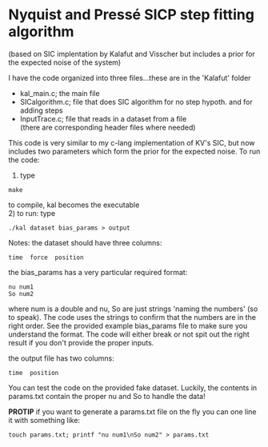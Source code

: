 # Nyquist and Pressé SICP step fitting algorithm
(based on SIC implentation by Kalafut and Visscher but includes a prior for the expected noise of the system)

I have the code organized into three files...these are in the 'Kalafut' folder  
*   kal_main.c;       the main file   
*   SICalgorithm.c;   file that does SIC algorithm for no step hypoth. and for adding steps  
*   InputTrace.c;     file that reads in a dataset from a file  
(there are corresponding header files where needed)  

This code is very similar to my c-lang implementation of KV's SIC, but now includes two parameters which form the prior for the expected noise.
To run the code:  
1) type 
```
make 
```

to compile, kal becomes the executable         
2) to run: type
```
./kal dataset bias_params > output
```  
    
Notes: the dataset should have three columns:  
```
time  force  position  
```
the bias_params has a very particular required format:
```
nu num1
So num2
``` 
where num is a double and nu, So are just strings 'naming the numbers' (so to speak). The code uses the strings to confirm that the numbers are in the right order. See the provided example bias_params file to make sure you understand the format. The code will either break or not spit out the right result if you don't provide the proper inputs.
       
the output file has two columns: 
```
time  position
```

You can test the code on the provided fake dataset. Luckily, the contents in params.txt contain the proper nu and So to handle the data!

**PROTIP** if you want to generate a params.txt file on the fly you can one line it with something like:
```
touch params.txt; printf "nu num1\nSo num2" > params.txt
```
